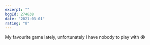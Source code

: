 ```yaml
---
excerpt: ""
bggId: 274638
date: "2021-03-01"
rating: "8"
---
```


My favourite game lately, unfortunately I have nobody to play with 😭
